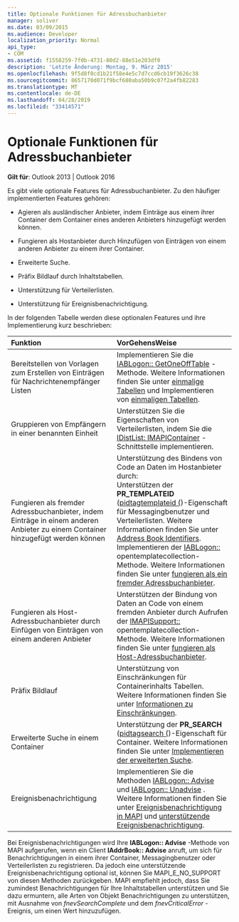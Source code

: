 ```yaml
---
title: Optionale Funktionen für Adressbuchanbieter
manager: soliver
ms.date: 03/09/2015
ms.audience: Developer
localization_priority: Normal
api_type:
- COM
ms.assetid: f1558259-7f0b-4731-80d2-88e51e203df0
description: 'Letzte Änderung: Montag, 9. März 2015'
ms.openlocfilehash: 9f5d8f0cd1b21f58e4e5c7d7ccd6cb19f3626c38
ms.sourcegitcommit: 8657170d071f9bcf680aba50b9c07f2a4fb82283
ms.translationtype: MT
ms.contentlocale: de-DE
ms.lasthandoff: 04/28/2019
ms.locfileid: "33414571"
---
```

# <a name="optional-features-for-address-book-providers"></a>Optionale Funktionen für Adressbuchanbieter

  
  
**Gilt für**: Outlook 2013 | Outlook 2016 
  
Es gibt viele optionale Features für Adressbuchanbieter. Zu den häufiger implementierten Features gehören:
  
- Agieren als ausländischer Anbieter, indem Einträge aus einem ihrer Container dem Container eines anderen Anbieters hinzugefügt werden können.
    
- Fungieren als Hostanbieter durch Hinzufügen von Einträgen von einem anderen Anbieter zu einem ihrer Container.
    
- Erweiterte Suche.
    
- Präfix Bildlauf durch Inhaltstabellen.
    
- Unterstützung für Verteilerlisten.
    
- Unterstützung für Ereignisbenachrichtigung.
    
In der folgenden Tabelle werden diese optionalen Features und ihre Implementierung kurz beschrieben:
  
|**Funktion**|**VorGehensWeise**|
|:-----|:-----|
|Bereitstellen von Vorlagen zum Erstellen von Einträgen für Nachrichtenempfänger Listen  <br/> |Implementieren Sie die [IABLogon:: GetOneOffTable](iablogon-getoneofftable.md) -Methode. Weitere Informationen finden Sie unter [einmalige Tabellen](one-off-tables.md) und Implementieren von [einmaligen Tabellen](implementing-one-off-tables.md).  <br/> |
|Gruppieren von Empfängern in einer benannten Einheit  <br/> |Unterstützen Sie die Eigenschaften von Verteilerlisten, indem Sie die [IDistList: IMAPIContainer](idistlistimapicontainer.md) -Schnittstelle implementieren.  <br/> |
|Fungieren als fremder Adressbuchanbieter, indem Einträge in einem anderen Anbieter zu einem Container hinzugefügt werden können  <br/> | Unterstützung des Bindens von Code an Daten im Hostanbieter durch:  <br/>  Unterstützen der **PR_TEMPLATEID** ([pidtagtemplateid (](pidtagtemplateid-canonical-property.md))-Eigenschaft für Messagingbenutzer und Verteilerlisten. Weitere Informationen finden Sie unter [Address Book Identifiers](address-book-identifiers.md).  <br/>  Implementieren der [IABLogon::](iablogon-opentemplateid.md) opentemplatecollection-Methode. Weitere Informationen finden Sie unter [fungieren als ein fremder Adressbuchanbieter](acting-as-a-foreign-address-book-provider.md).  <br/> |
|Fungieren als Host-Adressbuchanbieter durch Einfügen von Einträgen von einem anderen Anbieter  <br/> |Unterstützen der Bindung von Daten an Code von einem fremden Anbieter durch Aufrufen der [IMAPISupport::](imapisupport-opentemplateid.md) opentemplatecollection-Methode. Weitere Informationen finden Sie unter [fungieren als Host-Adressbuchanbieter](acting-as-a-host-address-book-provider.md).  <br/> |
|Präfix Bildlauf  <br/> |Unterstützung von Einschränkungen für Containerinhalts Tabellen. Weitere Informationen finden Sie unter [Informationen zu Einschränkungen](about-restrictions.md).  <br/> |
|Erweiterte Suche in einem Container  <br/> |Unterstützung der **PR_SEARCH** ([pidtagsearch (](pidtagsearch-canonical-property.md))-Eigenschaft für Container. Weitere Informationen finden Sie unter [Implementieren der erweiterten Suche](implementing-advanced-searching.md).  <br/> |
|Ereignisbenachrichtigung  <br/> |Implementieren Sie die Methoden [IABLogon:: Advise](iablogon-advise.md) und [IABLogon:: Unadvise](iablogon-unadvise.md) . Weitere Informationen finden Sie unter [Ereignisbenachrichtigung in MAPI](event-notification-in-mapi.md) und [unterstützende Ereignisbenachrichtigung](supporting-event-notification.md).  <br/> |
   
Bei Ereignisbenachrichtigungen wird Ihre **IABLogon:: Advise** -Methode von MAPI aufgerufen, wenn ein Client **IAddrBook:: Advise** anruft, um sich für Benachrichtigungen in einem ihrer Container, Messagingbenutzer oder Verteilerlisten zu registrieren. Da jedoch eine unterstützende Ereignisbenachrichtigung optional ist, können Sie MAPI_E_NO_SUPPORT von diesen Methoden zurückgeben. MAPI empfiehlt jedoch, dass Sie zumindest Benachrichtigungen für Ihre Inhaltstabellen unterstützen und Sie dazu ermuntern, alle Arten von Objekt Benachrichtigungen zu unterstützen, mit Ausnahme von _fnevSearchComplete_ und dem _fnevCriticalError_ -Ereignis, um einen Wert hinzuzufügen. 
  

